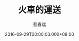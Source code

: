 ---
issue: 192
title: 火車的運送
author: 藍春瑞
date: 2016-09-29T00:00:00.000+08:00
topic: 懷想
difficulty: 1
wikidata: Q98095566
wikidata_link: https://www.wikidata.org/wiki/Q98095566
---
